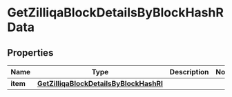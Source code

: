 

# GetZilliqaBlockDetailsByBlockHashRData


## Properties

Name | Type | Description | Notes
------------ | ------------- | ------------- | -------------
**item** | [**GetZilliqaBlockDetailsByBlockHashRI**](GetZilliqaBlockDetailsByBlockHashRI.md) |  | 



